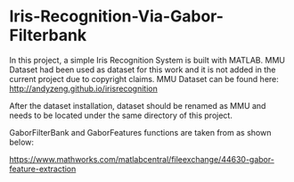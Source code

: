 # Iris-Recognition-Via-Gabor-Filterbank
In this project, a simple Iris Recognition System is built with MATLAB.
MMU Dataset had been used as dataset for this work and it is not added in the current project due to copyright claims.
MMU Dataset can be found here:
http://andyzeng.github.io/irisrecognition

After the dataset installation, dataset should be renamed as MMU and needs to be located under the same directory of this project.

GaborFilterBank and GaborFeatures functions are taken from as shown below:

https://www.mathworks.com/matlabcentral/fileexchange/44630-gabor-feature-extraction
